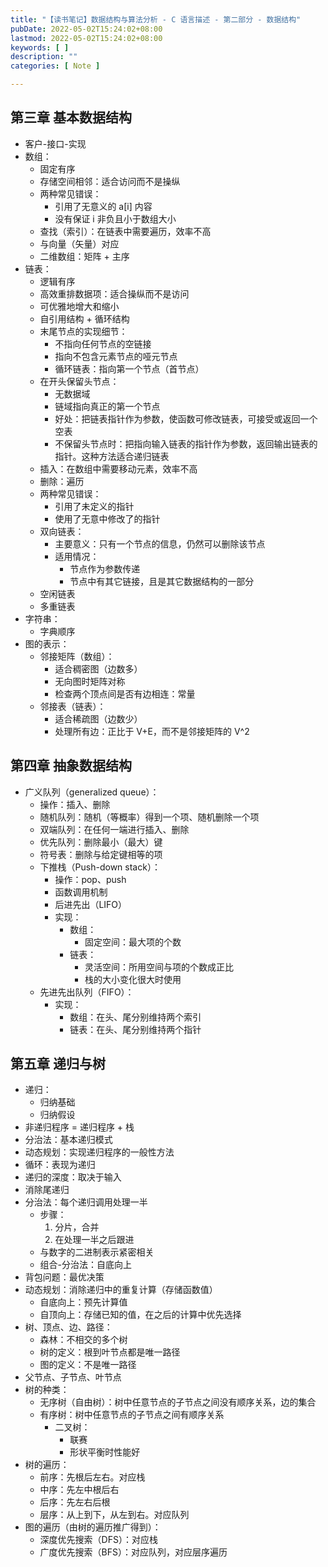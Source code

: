 ```yaml
---
title: "【读书笔记】数据结构与算法分析 - C 语言描述 - 第二部分 - 数据结构"
pubDate: 2022-05-02T15:24:02+08:00
lastmod: 2022-05-02T15:24:02+08:00
keywords: [ ]
description: ""
categories: [ Note ]

---
```


## 第三章 基本数据结构

* 客户-接口-实现
* 数组：
    * 固定有序
    * 存储空间相邻：适合访问而不是操纵
    * 两种常见错误：
        * 引用了无意义的 a[i] 内容
        * 没有保证 i 非负且小于数组大小
    * 查找（索引）：在链表中需要遍历，效率不高
    * 与向量（矢量）对应
    * 二维数组：矩阵 + 主序
* 链表：
    * 逻辑有序
    * 高效重排数据项：适合操纵而不是访问
    * 可优雅地增大和缩小
    * 自引用结构 + 循环结构
    * 末尾节点的实现细节：
        * 不指向任何节点的空链接
        * 指向不包含元素节点的哑元节点
        * 循环链表：指向第一个节点（首节点）
    * 在开头保留头节点：
        * 无数据域
        * 链域指向真正的第一个节点
        * 好处：把链表指针作为参数，使函数可修改链表，可接受或返回一个空表
        * 不保留头节点时：把指向输入链表的指针作为参数，返回输出链表的指针。这种方法适合递归链表
    * 插入：在数组中需要移动元素，效率不高
    * 删除：遍历
    * 两种常见错误：
        * 引用了未定义的指针
        * 使用了无意中修改了的指针
    * 双向链表：
        * 主要意义：只有一个节点的信息，仍然可以删除该节点
        * 适用情况：
            * 节点作为参数传递
            * 节点中有其它链接，且是其它数据结构的一部分
    * 空闲链表
    * 多重链表
* 字符串：
    * 字典顺序
* 图的表示：
    * 邻接矩阵（数组）：
        * 适合稠密图（边数多）
        * 无向图时矩阵对称
        * 检查两个顶点间是否有边相连：常量
    * 邻接表（链表）：
        * 适合稀疏图（边数少）
        * 处理所有边：正比于 V+E，而不是邻接矩阵的 V^2

## 第四章 抽象数据结构

* 广义队列（generalized queue）：
    * 操作：插入、删除
    * 随机队列：随机（等概率）得到一个项、随机删除一个项
    * 双端队列：在任何一端进行插入、删除
    * 优先队列：删除最小（最大）键
    * 符号表：删除与给定键相等的项
    * 下推栈（Push-down stack）：
        * 操作：pop、push
        * 函数调用机制
        * 后进先出（LIFO）
        * 实现：
            * 数组：
                * 固定空间：最大项的个数
            * 链表：
                * 灵活空间：所用空间与项的个数成正比
                * 栈的大小变化很大时使用
    * 先进先出队列（FIFO）：
        * 实现：
            * 数组：在头、尾分别维持两个索引
            * 链表：在头、尾分别维持两个指针

## 第五章 递归与树

* 递归：
    * 归纳基础
    * 归纳假设
* 非递归程序 = 递归程序 + 栈
* 分治法：基本递归模式
* 动态规划：实现递归程序的一般性方法
* 循环：表现为递归
* 递归的深度：取决于输入
* 消除尾递归
* 分治法：每个递归调用处理一半
    * 步骤：
        1. 分片，合并
        2. 在处理一半之后跟进
    * 与数字的二进制表示紧密相关
    * 组合-分治法：自底向上
* 背包问题：最优决策
* 动态规划：消除递归中的重复计算（存储函数值）
    * 自底向上：预先计算值
    * 自顶向上：存储已知的值，在之后的计算中优先选择
* 树、顶点、边、路径：
    * 森林：不相交的多个树
    * 树的定义：根到叶节点都是唯一路径
    * 图的定义：不是唯一路径
* 父节点、子节点、叶节点
* 树的种类：
    * 无序树（自由树）：树中任意节点的子节点之间没有顺序关系，边的集合
    * 有序树：树中任意节点的子节点之间有顺序关系
        * 二叉树：
            * 联赛
            * 形状平衡时性能好
* 树的遍历：
    * 前序：先根后左右。对应栈
    * 中序：先左中根后右
    * 后序：先左右后根
    * 层序：从上到下，从左到右。对应队列
* 图的遍历（由树的遍历推广得到）：
    * 深度优先搜索（DFS）：对应栈
    * 广度优先搜索（BFS）：对应队列，对应层序遍历
